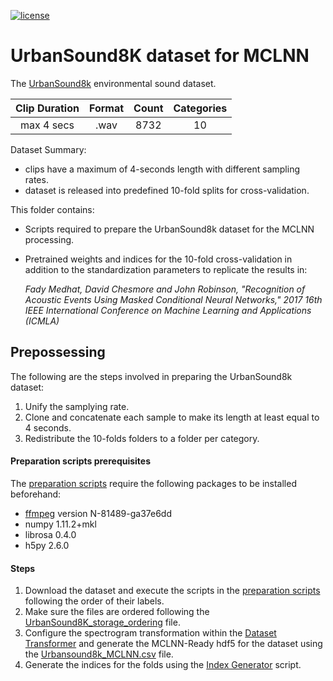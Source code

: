 [![license](https://img.shields.io/github/license/mashape/apistatus.svg?maxAge=2592000)](https://github.com/fadymedhat/UrbanSound8K-for-MCLNN/blob/master/LICENSE)

# UrbanSound8K dataset for MCLNN

The [UrbanSound8k](https://urbansounddataset.weebly.com/urbansound8k.html) environmental sound dataset.

| Clip Duration  | Format | Count | Categories|
|:---:|:---:|:---:|:---:|
| max 4 secs | .wav | 8732 | 10 |

Dataset Summary:
 * clips have a maximum of 4-seconds length with different sampling rates.
 * dataset is released into predefined 10-fold splits for cross-validation.

 
 This folder contains:
  * Scripts required to prepare the UrbanSound8k dataset for the MCLNN processing.
  * Pretrained weights and indices for the 10-fold cross-validation in addition to the standardization parameters 
  to replicate the results in:
 
    _Fady Medhat, David Chesmore and John Robinson, "Recognition of Acoustic Events Using Masked Conditional Neural Networks," 2017 16th IEEE International Conference on Machine Learning and Applications (ICMLA)_
 
 ## Prepossessing
 
The following are the steps involved in preparing the UrbanSound8k dataset:
1) Unify the samplying rate.
2) Clone and concatenate each sample to make its length at least equal to 4 seconds.
3) Redistribute the 10-folds folders to a folder per category.

#### Preparation scripts prerequisites

The [preparation scripts](https://github.com/fadymedhat/UrbanSound8K-for-MCLNN/tree/master/UrbanSound8K_preparation_scripts) require the following packages to be installed beforehand:
   * [ffmpeg](https://www.ffmpeg.org/) version N-81489-ga37e6dd
   * numpy 1.11.2+mkl
   * librosa 0.4.0
   * h5py 2.6.0
 
#### Steps
1. Download the dataset and execute the scripts in the [preparation scripts](https://github.com/fadymedhat/UrbanSound8K-for-MCLNN/tree/master/UrbanSound8K_preparation_scripts) following the order of their labels.
2. Make sure the files are ordered following the [UrbanSound8K_storage_ordering](https://github.com/fadymedhat/UrbanSound8K-for-MCLNN/blob/master/UrbanSound8K_storage_ordering.txt) file.
3. Configure the spectrogram transformation within the [Dataset Transformer](https://github.com/fadymedhat/MCLNN/tree/master/dataset_transformer) and generate the MCLNN-Ready hdf5 for the dataset using the [Urbansound8k_MCLNN.csv](https://github.com/fadymedhat/Urbansound8K-for-MCLNN/blob/master/UrbanSound8K_preparation_scripts/UrbanSound8KwithAdditionalColumnsForMCLNN.csv)  file.
4. Generate the indices for the folds using the [Index Generator](https://github.com/fadymedhat/MCLNN/tree/master/index_generator) script.
